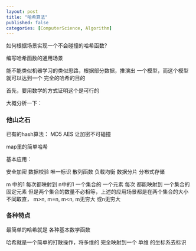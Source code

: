 ```yaml
---
layout: post
title: "哈希算法"
published: false
categories: [ComputerScience, Algorithm]
---
```




如何根据场景实现一个不会碰撞的哈希函数?

编写哈希函数的通用场景

能不能类似机器学习的类似思路，根据部分数据，推演出 一个模型，而这个模型就可以达到一个 完全的哈希的目的

首先，要用数学的方式证明这个是可行的

大概分析一下：

### 他山之石

已有的hash算法：
MD5 AES 让加密不可碰撞

map里的简单哈希

基本应用：

安全加密 数据校验 唯一标识 散列函数 负载均衡 数据分片 分布式存储

m 中的1 每次都映射到 n中的1
一个集合的 一个元素 每次 都能映射到 一个集合的固定元素
但是两个集合的数量不必相等，上述的应用场景都是在两个集合的大小不同取直，
m>n, m=n, m<n, m无穷大 或n无穷大

### 各种特点

最简单的哈希就是 各种基本数学函数

哈希就是一个简单的打散操作，将多维的 完全映射到一个 单维 的坐标系去标识

